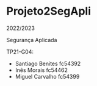 # Projeto2SegApli

2022/2023

Segurança Aplicada

TP21-G04:
- Santiago Benites fc54392 
- Inês Morais fc54462
- Miguel Carvalho fc54399